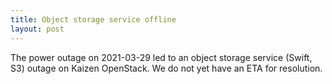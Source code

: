 ```yaml
---
title: Object storage service offline
layout: post
---
```


The power outage on 2021-03-29 led to an  object storage service
(Swift, S3) outage on Kaizen OpenStack.  We do not yet have an ETA for
resolution.

